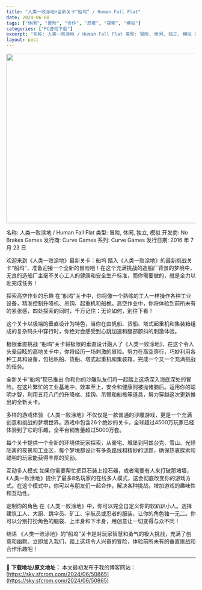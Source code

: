 ```yaml
---
title: "人类一败涂地+全新关卡“船坞” / Human Fall Flat"
date: 2024-06-08
tags: ["休闲", "冒险", "合作", "忍者", "探索", "模拟"]
categories: ["PC游戏下载"]
excerpt: "名称: 人类一败涂地 / Human Fall Flat 类型: 冒险, 休闲, 独立, 模拟 开发商: No Brakes Games 发行商: Curve Games 系列: Curve Games 发行日期: 2016 年 7 月 23 日 欢迎来到《人类一败涂地》最新关卡：船坞 踏入《人类一&hellip;"
layout: post
---
```


<img class="aligncenter size-full wp-image-50866" src="https://sky.sfcrom.com/wp-content/uploads/2024/06/2024060803002035.webp" alt="" width="800" height="450" />

名称: 人类一败涂地 / Human Fall Flat
类型: 冒险, 休闲, 独立, 模拟
开发商: No Brakes Games
发行商: Curve Games
系列: Curve Games
发行日期: 2016 年 7 月 23 日

欢迎来到《人类一败涂地》最新关卡：船坞
踏入《人类一败涂地》的最新挑战关卡“船坞”，准备迎接一个全新的冒险吧！在这个充满挑战的造船厂背景的梦境中，无良的造船厂主毫不关心工人的健康和安全生产标准，而你需要做的，就是全力以赴完成任务！

探索高空作业的乐趣
在“船坞”关卡中，你将像一个熟练的工人一样操作各种工业设备，精准控制升降机、吊钩、起重机和船桅。高空作业中，你将体验到前所未有的紧张感，四处探索的同时，千万记住：无论如何，别往下看！

这个关卡以极端的垂直设计为特色，当你在由帆船、货船、塔式起重机和集装箱组成的复杂码头中穿行时，你绝对会感受到心跳加速和腿部颤抖的刺激体验。

极限垂直挑战
“船坞”关卡将极限的垂直设计融入了《人类一败涂地》，在这个令人头晕目眩的高地关卡中，你将经历一场刺激的冒险。努力在高空穿行，巧妙利用各种工具和设备，包括帆船、货船、塔式起重机和集装箱，完成一个又一个充满挑战的任务。

全新关卡“船坞”现已推出
你和你的沙雕队友们将一起踏上这场深入海底深处的冒险。在这片繁忙的工业基地中，效率至上，安全和健康则被抛诸脑后。运用你的聪明才智，利用五花八门的升降梯、挂钩、吊臂和船桅等道具，努力穿越这次更新推出的全新关卡。

多样的游戏体验
《人类一败涂地》不仅仅是一款普通的沙雕游戏，更是一个充满创意和挑战的梦境世界。游戏中包含26个绝妙的关卡，全球超过4500万玩家已经体验到了它的乐趣，全平台销售量超过5000万套。

每个关卡提供一个全新的环境供玩家探索，从豪宅、城堡到阿兹台克、雪山、光怪陆离的夜景和工业区，每个梦境都设计有多条路线和精妙的谜题，确保热衷探索和聪明的玩家能获得丰厚的奖励。

互动多人模式
如果你需要帮忙把巨石装上投石器，或者需要有人来打破那堵墙，《人类一败涂地》提供了最多8名玩家的在线多人模式，这会彻底改变你的游戏方式。在这个模式中，你可以与朋友们一起合作，解决各种挑战，增加游戏的趣味性和互动性。

定制你的角色
在《人类一败涂地》中，你可以完全自定义你的软趴趴小人。选择建筑工人、大厨、跳伞员、矿工、宇航员或忍者的服装，让你的角色独一无二。你可以分别打扮角色的脑袋、上半身和下半身，用创意让一切变得与众不同！

结语
《人类一败涂地》的“船坞”关卡是对玩家智慧和勇气的极大挑战，充满了创意和幽默。立即加入我们，踏上这场令人兴奋的冒险，体验前所未有的垂直挑战和合作乐趣吧！

---
📖 **下载地址/原文地址：** 本文最初发布于我的博客网站：[https://sky.sfcrom.com/2024/06/50865](https://sky.sfcrom.com/2024/06/50865)
